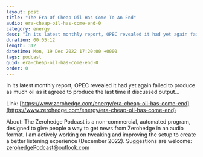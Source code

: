 ```yaml
---
layout: post
title: "The Era Of Cheap Oil Has Come To An End"
audio: era-cheap-oil-has-come-end-0
category: energy
desc: "In its latest monthly report, OPEC revealed it had yet again failed to produce as much oil as it agreed to produce the last time it discussed output..."
duration: 00:05:12
length: 312
datetime: Mon, 19 Dec 2022 17:20:00 +0000
tags: podcast
guid: era-cheap-oil-has-come-end-0
order: 0
---
```

In its latest monthly report, OPEC revealed it had yet again failed to produce as much oil as it agreed to produce the last time it discussed output...

Link: [https://www.zerohedge.com/energy/era-cheap-oil-has-come-end](https://www.zerohedge.com/energy/era-cheap-oil-has-come-end)

About: The Zerohedge Podcast is a non-commercial, automated program, designed to give people a way to get news from Zerohedge in an audio format.  I am actively working on tweaking and improving the setup to create a better listening experience (December 2022).  Suggestions are welcome: [zerohedgePodcast@outlook.com](mailto:zerohedgePodcast@outlook.com)